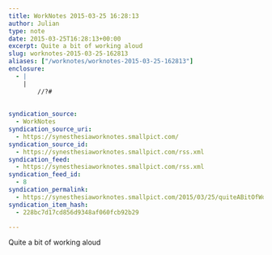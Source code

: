 ```yaml
---
title: WorkNotes 2015-03-25 16:28:13
author: Julian
type: note
date: 2015-03-25T16:28:13+00:00
excerpt: Quite a bit of working aloud
slug: worknotes-2015-03-25-162813 
aliases: ["/worknotes/worknotes-2015-03-25-162813"]
enclosure:
  - |
    |
        //?#
        
        
syndication_source:
  - WorkNotes
syndication_source_uri:
  - https://synesthesiaworknotes.smallpict.com/
syndication_source_id:
  - https://synesthesiaworknotes.smallpict.com/rss.xml
syndication_feed:
  - https://synesthesiaworknotes.smallpict.com/rss.xml
syndication_feed_id:
  - 8
syndication_permalink:
  - https://synesthesiaworknotes.smallpict.com/2015/03/25/quiteABitOfWorkingAloud.html
syndication_item_hash:
  - 228bc7d17cd856d9348af060fcb92b29

---
```

Quite a bit of working aloud